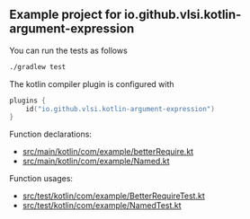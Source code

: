 ## Example project for io.github.vlsi.kotlin-argument-expression

You can run the tests as follows

```sh
./gradlew test
```

The kotlin compiler plugin is configured with

```kotlin
plugins {
    id("io.github.vlsi.kotlin-argument-expression")
}
```

Function declarations:
* [src/main/kotlin/com/example/betterRequire.kt](src/main/kotlin/com/example/betterRequire.kt)
* [src/main/kotlin/com/example/Named.kt](src/main/kotlin/com/example/Named.kt)

Function usages:
* [src/test/kotlin/com/example/BetterRequireTest.kt](src/test/kotlin/com/example/BetterRequireTest.kt)
* [src/test/kotlin/com/example/NamedTest.kt](src/test/kotlin/com/example/NamedTest.kt)
